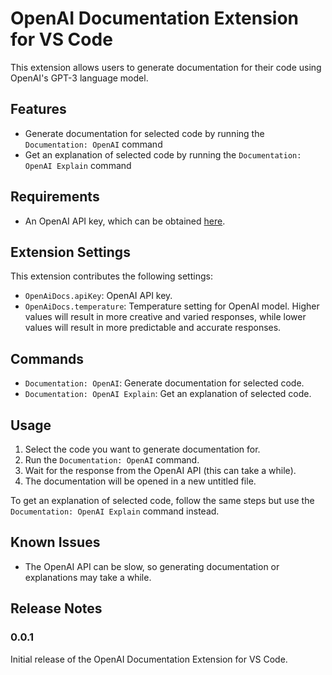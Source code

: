 # OpenAI Documentation Extension for VS Code

This extension allows users to generate documentation for their code using OpenAI's GPT-3 language model.

## Features

- Generate documentation for selected code by running the `Documentation: OpenAI` command
- Get an explanation of selected code by running the `Documentation: OpenAI Explain` command

## Requirements

- An OpenAI API key, which can be obtained [here](https://beta.openai.com/signup/).

## Extension Settings

This extension contributes the following settings:

- `OpenAiDocs.apiKey`: OpenAI API key.
- `OpenAiDocs.temperature`: Temperature setting for OpenAI model. Higher values will result in more creative and varied responses, while lower values will result in more predictable and accurate responses.

## Commands

- `Documentation: OpenAI`: Generate documentation for selected code.
- `Documentation: OpenAI Explain`: Get an explanation of selected code.

## Usage

1. Select the code you want to generate documentation for.
2. Run the `Documentation: OpenAI` command.
3. Wait for the response from the OpenAI API (this can take a while).
4. The documentation will be opened in a new untitled file.

To get an explanation of selected code, follow the same steps but use the `Documentation: OpenAI Explain` command instead.

## Known Issues

- The OpenAI API can be slow, so generating documentation or explanations may take a while.

## Release Notes

### 0.0.1

Initial release of the OpenAI Documentation Extension for VS Code.
